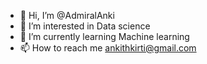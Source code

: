- 👋 Hi, I’m @AdmiralAnki
- 👀 I’m interested in Data science  
- 🌱 I’m currently learning Machine learning 
- 📫 How to reach me ankithkirti@gmail.com

<!---
AdmiralAnki/AdmiralAnki is a ✨ special ✨ repository because its `README.md` (this file) appears on your GitHub profile.
You can click the Preview link to take a look at your changes.
--->
